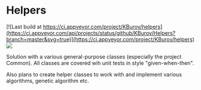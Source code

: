 # Helpers

[![Last build at https://ci.appveyor.com/project/KBurov/helpers](https://ci.appveyor.com/api/projects/status/github/KBurov/Helpers?branch=master&svg=true)](https://ci.appveyor.com/project/KBurov/helpers) <a href="https://codeclimate.com/github/KBurov/Helpers"><img src="https://codeclimate.com/github/KBurov/Helpers/badges/gpa.svg" /></a>

Solution with a various general-purpose classes (especially the project Common).
All classes are covered wih unit tests in style "given-when-then".

Also plans to create helper classes to work with and implement various algorithms, genetic algorithm etc.
